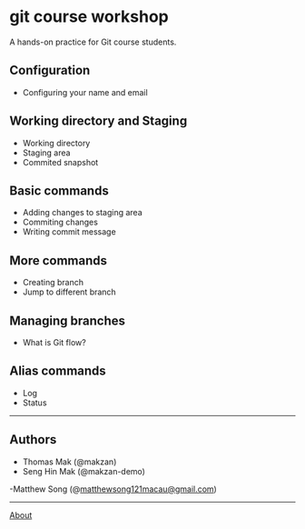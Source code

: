 # git course workshop

A hands-on practice for Git course students.

## Configuration

- Configuring your name and email

## Working directory and Staging

- Working directory
- Staging area
- Commited snapshot

## Basic commands

- Adding changes to staging area
- Commiting changes
- Writing commit message

## More commands

- Creating branch
- Jump to different branch

## Managing branches

- What is Git flow?

## Alias commands

- Log
- Status

------

## Authors

- Thomas Mak (@makzan)
- Seng Hin Mak (@makzan-demo)

-Matthew Song (@matthewsong121macau@gmail.com)

-----

[About](./about.md)

